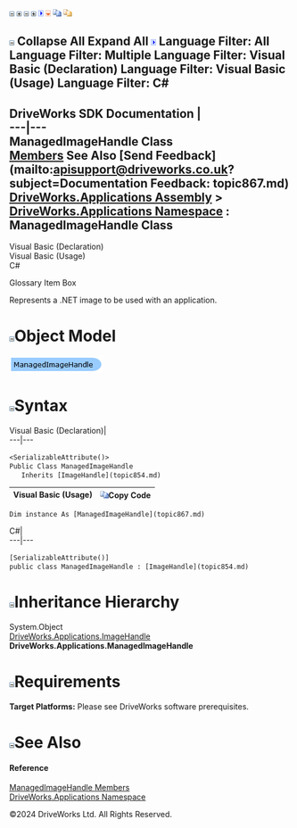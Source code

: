 ![](dotnetimages/collapse.gif) ![](dotnetimages/expand.gif) ![](dotnetimages/collapse.gif) ![](dotnetimages/expand.gif) ![](dotnetimages/drpdown.gif) ![](dotnetimages/drpdown_orange.gif) ![](dotnetimages/copycode.gif) ![](dotnetimages/copycodeHighlight.gif)

![](dotnetimages/collapse.gif) Collapse All Expand All ![](dotnetimages/drpdown.gif) Language Filter: All  Language Filter: Multiple  Language Filter: Visual Basic (Declaration) Language Filter: Visual Basic (Usage) Language Filter: C#  
---  
DriveWorks SDK Documentation  |   
---|---  
ManagedImageHandle Class   
[Members](topic868.md) See Also [Send Feedback](mailto:apisupport@driveworks.co.uk?subject=Documentation Feedback: topic867.md)  
[DriveWorks.Applications Assembly](topic13.md) > [DriveWorks.Applications Namespace](topic16.md) : ManagedImageHandle Class  
---  
  
Visual Basic (Declaration)    
Visual Basic (Usage)    
C# 

Glossary Item Box

Represents a .NET image to be used with an application. 

# ![](dotnetimages/collapse.gif)Object Model

![](dotnetdiagramimages/image22.png)

# ![](dotnetimages/collapse.gif)Syntax

Visual Basic (Declaration)|   
---|---  
      
    
    <SerializableAttribute()>
    Public Class ManagedImageHandle 
       Inherits [ImageHandle](topic854.md)  
  
Visual Basic (Usage)| ![](dotnetimages/copycode.gif)Copy Code  
---|---  
      
    
    Dim instance As [ManagedImageHandle](topic867.md)  
  
C#|   
---|---  
      
    
    [SerializableAttribute()]
    public class ManagedImageHandle : [ImageHandle](topic854.md)   
  
# ![](dotnetimages/collapse.gif)Inheritance Hierarchy

System.Object  
[DriveWorks.Applications.ImageHandle](topic854.md)  
**DriveWorks.Applications.ManagedImageHandle**  


# ![](dotnetimages/collapse.gif)Requirements

**Target Platforms:** Please see DriveWorks software prerequisites.

# ![](dotnetimages/collapse.gif)See Also

#### Reference

[ManagedImageHandle Members](topic868.md)   
[DriveWorks.Applications Namespace](topic16.md)

©2024 DriveWorks Ltd. All Rights Reserved.
